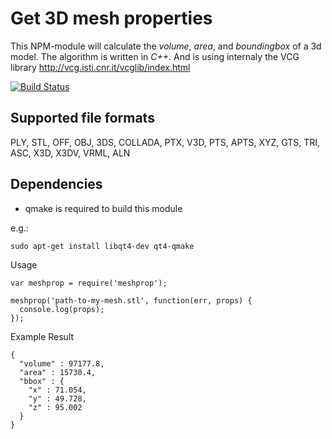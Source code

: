 # Get 3D mesh properties

This NPM-module will calculate the *volume*, *area*, and *boundingbox* of a 3d model.
The algorithm is written in *C++*. And is using internaly the VCG library http://vcg.isti.cnr.it/vcglib/index.html

[![Build Status](https://travis-ci.org/dreampulse/meshprop.svg?branch=master)](https://travis-ci.org/dreampulse/meshprop)

## Supported file formats
PLY, STL, OFF, OBJ, 3DS, COLLADA, PTX, V3D, PTS, APTS, XYZ, GTS, TRI, ASC, X3D, X3DV, VRML, ALN

## Dependencies
* qmake is required to build this module

e.g.:
```
sudo apt-get install libqt4-dev qt4-qmake
```

Usage
```
var meshprop = require('meshprop');

meshprop('path-to-my-mesh.stl', function(err, props) {
  console.log(props);
});
```

Example Result
```
{
  "volume" : 97177.8,
  "area" : 15730.4,
  "bbox" : {
    "x" : 71.054,
    "y" : 49.728,
    "z" : 95.002
  }
}
```
